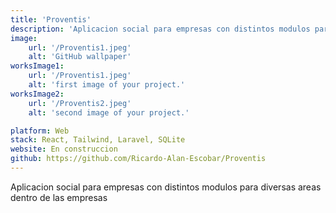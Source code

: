 ```yaml
---
title: 'Proventis'
description: 'Aplicacion social para empresas con distintos modulos para diversas areas dentro de las empresas'
image:
    url: '/Proventis1.jpeg'
    alt: 'GitHub wallpaper'
worksImage1:
    url: '/Proventis1.jpeg'
    alt: 'first image of your project.'
worksImage2:
    url: '/Proventis2.jpeg'
    alt: 'second image of your project.'

platform: Web
stack: React, Tailwind, Laravel, SQLite
website: En construccion
github: https://github.com/Ricardo-Alan-Escobar/Proventis
---
```

Aplicacion social para empresas con distintos modulos para diversas areas dentro de las empresas